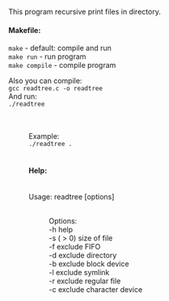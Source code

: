 <p>This program recursive print files in directory.

<h4>Makefile:</h4>
<code>make</code> - default: compile and run<br>
<code>make run</code> - run program<br>
<code>make compile</code> - compile program<br>

Also you can compile:<br>
<code>gcc readtree.c -o readtree</code><br>
And run:<br>
<code>./readtree <dir></code><br>
<br>
Example:<br>
<code>./readtree .</code><br>
<br>
<h4>Help:</h4><br>
Usage: readtree [options] <dir><br>
       Options:<br>
           -h help<br>
           -s <size> ( > 0) size of file<br>
           -f exclude FIFO<br>
           -d exclude directory<br>
           -b exclude block device<br>
           -l exclude symlink<br>
           -r exclude regular file<br>
           -c exclude character device<br>
</p>
